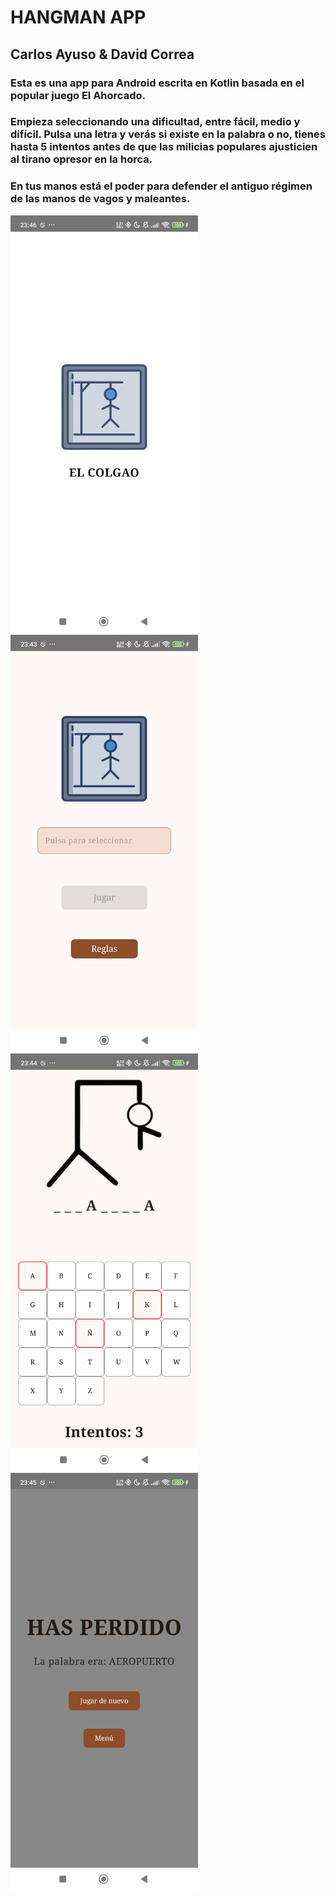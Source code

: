 # HANGMAN APP
## Carlos Ayuso & David Correa
### Esta es una app para Android escrita en Kotlin basada en el popular juego El Ahorcado.
### Empieza seleccionando una dificultad, entre fácil, medio y difícil. Pulsa una letra y verás si existe en la palabra o no, tienes hasta 5 intentos antes de que las milicias populares ajusticien al tirano opresor en la horca.
### En tus manos está el poder para defender el antiguo régimen de las manos de vagos y maleantes.

<img src="screenshots/Screen4.png" alt="Pantalla 4" width="300">

<img src="screenshots/Screen1.png" alt="Pantalla 1" width="300">

<img src="screenshots/Screen2.png" alt="Pantalla 2" width="300">

<img src="screenshots/Screen3.png" alt="Pantalla 3" width="300" >



